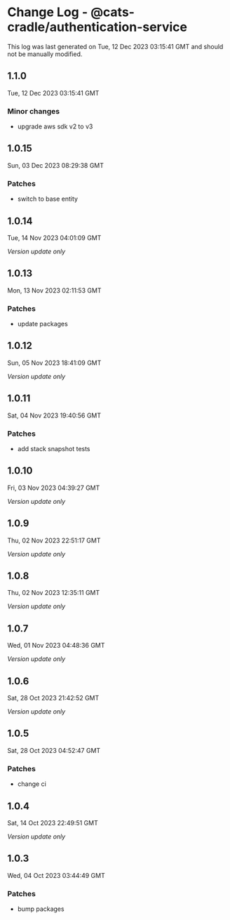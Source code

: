 # Change Log - @cats-cradle/authentication-service

This log was last generated on Tue, 12 Dec 2023 03:15:41 GMT and should not be manually modified.

## 1.1.0
Tue, 12 Dec 2023 03:15:41 GMT

### Minor changes

- upgrade aws sdk v2 to v3

## 1.0.15
Sun, 03 Dec 2023 08:29:38 GMT

### Patches

- switch to base entity

## 1.0.14
Tue, 14 Nov 2023 04:01:09 GMT

_Version update only_

## 1.0.13
Mon, 13 Nov 2023 02:11:53 GMT

### Patches

- update packages

## 1.0.12
Sun, 05 Nov 2023 18:41:09 GMT

_Version update only_

## 1.0.11
Sat, 04 Nov 2023 19:40:56 GMT

### Patches

- add stack snapshot tests

## 1.0.10
Fri, 03 Nov 2023 04:39:27 GMT

_Version update only_

## 1.0.9
Thu, 02 Nov 2023 22:51:17 GMT

_Version update only_

## 1.0.8
Thu, 02 Nov 2023 12:35:11 GMT

_Version update only_

## 1.0.7
Wed, 01 Nov 2023 04:48:36 GMT

_Version update only_

## 1.0.6
Sat, 28 Oct 2023 21:42:52 GMT

_Version update only_

## 1.0.5
Sat, 28 Oct 2023 04:52:47 GMT

### Patches

- change ci

## 1.0.4
Sat, 14 Oct 2023 22:49:51 GMT

_Version update only_

## 1.0.3
Wed, 04 Oct 2023 03:44:49 GMT

### Patches

- bump packages

